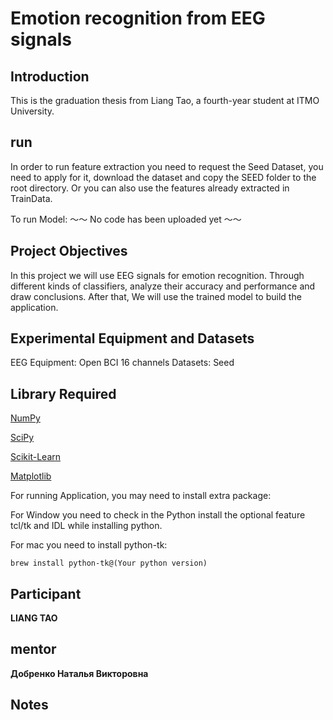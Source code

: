 # Emotion recognition from EEG signals #
## Introduction ##
This is the graduation thesis from Liang Tao, a fourth-year student at ITMO University.
## run ##
In order to run feature extraction you need to request the Seed Dataset, you need to apply for it, download the dataset and copy the SEED folder to the root directory.
Or you can also use the features already extracted in TrainData.

To run Model:
～～ No code has been uploaded yet ～～
## Project Objectives ##
In this project we will use EEG signals for emotion recognition. Through different kinds of classifiers, analyze their accuracy and performance and draw conclusions.
After that, We will use the trained model to build the application.
## Experimental Equipment and Datasets ##
EEG Equipment: Open BCI 16 channels
Datasets: Seed
## Library Required ##
[NumPy](https://numpy.org/)

[SciPy](https://scipy.org/)

[Scikit-Learn](https://scikit-learn.org/stable/)

[Matplotlib](https://matplotlib.org/)

For running Application, you may need to install extra package:

For Window you need to check in the Python install the optional feature tcl/tk and IDL while installing python.

For mac you need to install python-tk:

```
brew install python-tk@(Your python version)
```


## Participant ##

**LIANG TAO**

## mentor ##

**Добренко Наталья Викторовна**

## Notes ##
